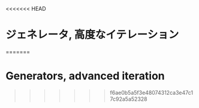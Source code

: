 
<<<<<<< HEAD
# ジェネレータ, 高度なイテレーション
=======
# Generators, advanced iteration
>>>>>>> f6ae0b5a5f3e48074312ca3e47c17c92a5a52328
